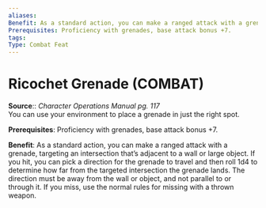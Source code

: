 ```yaml
---
aliases: 
Benefit: As a standard action, you can make a ranged attack with a grenade, targeting an intersection that’s adjacent to a wall or large object. If you hit, you can pick a direction for the grenade to travel and then roll 1d4 to determine how far from the targeted intersection the grenade lands. The direction must be away from the wall or object, and not parallel to or through it. If you miss, use the normal rules for missing with a thrown weapon.
Prerequisites: Proficiency with grenades, base attack bonus +7.
tags: 
Type: Combat Feat
---
```


# Ricochet Grenade (COMBAT)

**Source**:: _Character Operations Manual pg. 117_  
You can use your environment to place a grenade in just the right spot.

**Prerequisites**: Proficiency with grenades, base attack bonus +7.

**Benefit**: As a standard action, you can make a ranged attack with a grenade, targeting an intersection that’s adjacent to a wall or large object. If you hit, you can pick a direction for the grenade to travel and then roll 1d4 to determine how far from the targeted intersection the grenade lands. The direction must be away from the wall or object, and not parallel to or through it. If you miss, use the normal rules for missing with a thrown weapon.
